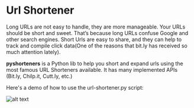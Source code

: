 # Url Shortener

Long URLs are not easy to handle, they are more manageable. Your URLs should be short and sweet. That’s because long URLs confuse Google and other search engines. Short Urls are easy to share, and they can help to track and compile click data(One of the reasons that bit.ly has received so much attention lately).

**pyshorteners** is a Python lib to help you short and expand urls using the most famous URL Shorteners available. It has many implemented APIs (Bit.ly, Chilp.it, Cutt.ly, etc.)
 
Here's a demo of how to use the url-shortener.py script:

![alt text](wokring.jpg)

